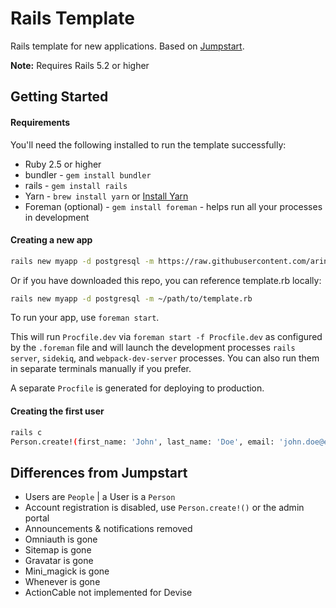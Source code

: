 # Rails Template

Rails template for new applications. Based on [Jumpstart](https://github.com/excid3/jumpstart).

**Note:** Requires Rails 5.2 or higher

## Getting Started

#### Requirements

You'll need the following installed to run the template successfully:

* Ruby 2.5 or higher
* bundler - `gem install bundler`
* rails - `gem install rails`
* Yarn - `brew install yarn` or [Install Yarn](https://yarnpkg.com/en/docs/install)
* Foreman (optional) - `gem install foreman` - helps run all your
  processes in development

#### Creating a new app

```bash
rails new myapp -d postgresql -m https://raw.githubusercontent.com/arinthros/rails-template/master/template.rb
```

Or if you have downloaded this repo, you can reference template.rb locally:

```bash
rails new myapp -d postgresql -m ~/path/to/template.rb
```

To run your app, use `foreman start`.

This will run `Procfile.dev` via `foreman start -f Procfile.dev` as configured by the `.foreman` file and will launch the development processes `rails server`, `sidekiq`, and `webpack-dev-server` processes. You can also run them in separate terminals manually if you prefer.

A separate `Procfile` is generated for deploying to production.


#### Creating the first user
```bash
rails c
Person.create!(first_name: 'John', last_name: 'Doe', email: 'john.doe@example.com', password: 'password', admin: true)
```

## Differences from Jumpstart
* Users are `People` | a User is a `Person`
* Account registration is disabled, use `Person.create!()` or the admin portal
* Announcements & notifications removed
* Omniauth is gone
* Sitemap is gone
* Gravatar is gone
* Mini_magick is gone
* Whenever is gone
* ActionCable not implemented for Devise